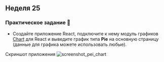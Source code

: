 ## Неделя 25

### Практическое задание 💎

* Создайте приложение React, подключите к нему модуль графиков [Chart](https://github.com/reactchartjs/react-chartjs-2) для React и выведите график типа **Pie** на основную страницу (данные для графика можете использовать любые).

Скриншот приложения
![screenshot_pei_chart](https://i.imgur.com/9erQWzA.png)

